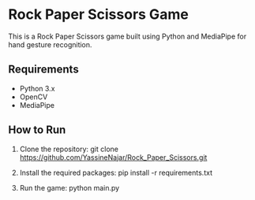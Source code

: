 # Rock Paper Scissors Game

This is a Rock Paper Scissors game built using Python and MediaPipe for hand gesture recognition.

## Requirements
- Python 3.x
- OpenCV
- MediaPipe

## How to Run
1. Clone the repository:
   git clone https://github.com/YassineNajar/Rock_Paper_Scissors.git

2. Install the required packages:
   pip install -r requirements.txt

3. Run the game:
   python main.py
